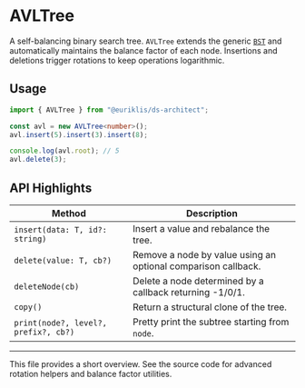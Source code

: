 # AVLTree<T>

A self-balancing binary search tree. `AVLTree` extends the generic [`BST`](../BST/index.ts) and automatically maintains the balance factor of each node. Insertions and deletions trigger rotations to keep operations logarithmic.

## Usage

```ts
import { AVLTree } from "@euriklis/ds-architect";

const avl = new AVLTree<number>();
avl.insert(5).insert(3).insert(8);

console.log(avl.root); // 5
avl.delete(3);
```

## API Highlights

| Method                               | Description                                                   |
| ------------------------------------ | ------------------------------------------------------------- |
| `insert(data: T, id?: string)`       | Insert a value and rebalance the tree.                        |
| `delete(value: T, cb?)`              | Remove a node by value using an optional comparison callback. |
| `deleteNode(cb)`                     | Delete a node determined by a callback returning -1/0/1.      |
| `copy()`                             | Return a structural clone of the tree.                        |
| `print(node?, level?, prefix?, cb?)` | Pretty print the subtree starting from `node`.                |

---

This file provides a short overview. See the source code for advanced rotation helpers and balance factor utilities.
